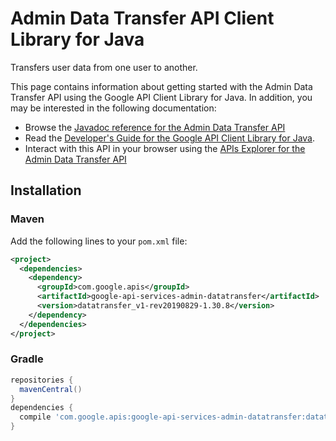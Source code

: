 # Admin Data Transfer API Client Library for Java

Transfers user data from one user to another.

This page contains information about getting started with the Admin Data Transfer API
using the Google API Client Library for Java. In addition, you may be interested
in the following documentation:

* Browse the [Javadoc reference for the Admin Data Transfer API][javadoc]
* Read the [Developer's Guide for the Google API Client Library for Java][google-api-client].
* Interact with this API in your browser using the [APIs Explorer for the Admin Data Transfer API][api-explorer]

## Installation

### Maven

Add the following lines to your `pom.xml` file:

```xml
<project>
  <dependencies>
    <dependency>
      <groupId>com.google.apis</groupId>
      <artifactId>google-api-services-admin-datatransfer</artifactId>
      <version>datatransfer_v1-rev20190829-1.30.8</version>
    </dependency>
  </dependencies>
</project>
```

### Gradle

```gradle
repositories {
  mavenCentral()
}
dependencies {
  compile 'com.google.apis:google-api-services-admin-datatransfer:datatransfer_v1-rev20190829-1.30.8'
}
```

[javadoc]: https://googleapis.dev/java/google-api-services-admin-datatransfer/latest/index.html
[google-api-client]: https://github.com/googleapis/google-api-java-client/
[api-explorer]: https://developers.google.com/apis-explorer/#p/admin/v1/

